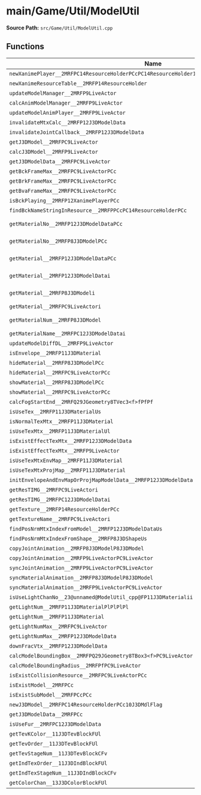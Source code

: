 # main/Game/Util/ModelUtil

**Source Path:** `src/Game/Util/ModelUtil.cpp`

## Functions

| Name | Address | Match % |
|------|---------|---------|
| `newXanimePlayer__2MRFPC14ResourceHolderPCcPC14ResourceHolder10J3DMdlFlagP19XanimeResourceTable` | `0x803E9560` | :x: (0.0%) |
| `newXanimeResourceTable__2MRFP14ResourceHolder` | `0x803E95B8` | :x: (0.0%) |
| `updateModelManager__2MRFP9LiveActor` | `0x803E95F8` | :x: (0.0%) |
| `calcAnimModelManager__2MRFP9LiveActor` | `0x803E9600` | :x: (0.0%) |
| `updateModelAnimPlayer__2MRFP9LiveActor` | `0x803E9608` | :x: (0.0%) |
| `invalidateMtxCalc__2MRFP12J3DModelData` | `0x803E9644` | :x: (0.0%) |
| `invalidateJointCallback__2MRFP12J3DModelData` | `0x803E9678` | :x: (0.0%) |
| `getJ3DModel__2MRFPC9LiveActor` | `0x803E96AC` | :x: (0.0%) |
| `calcJ3DModel__2MRFP9LiveActor` | `0x803E96C8` | :x: (0.0%) |
| `getJ3DModelData__2MRFPC9LiveActor` | `0x803E9724` | :x: (0.0%) |
| `getBckFrameMax__2MRFPC9LiveActorPCc` | `0x803E9740` | :x: (0.0%) |
| `getBrkFrameMax__2MRFPC9LiveActorPCc` | `0x803E977C` | :x: (0.0%) |
| `getBvaFrameMax__2MRFPC9LiveActorPCc` | `0x803E97B8` | :x: (0.0%) |
| `isBckPlaying__2MRFP12XanimePlayerPCc` | `0x803E97F4` | :x: (0.0%) |
| `findBckNameStringInResource__2MRFPPCcPC14ResourceHolderPCc` | `0x803E9880` | :x: (0.0%) |
| `getMaterialNo__2MRFP12J3DModelDataPCc` | `0x803E9910` | :white_check_mark: (100.0%) |
| `getMaterialNo__2MRFP8J3DModelPCc` | `0x803E9938` | :white_check_mark: (100.0%) |
| `getMaterial__2MRFP12J3DModelDataPCc` | `0x803E9964` | :white_check_mark: (100.0%) |
| `getMaterial__2MRFP12J3DModelDatai` | `0x803E99A0` | :white_check_mark: (100.0%) |
| `getMaterial__2MRFP8J3DModeli` | `0x803E99B0` | :white_check_mark: (100.0%) |
| `getMaterial__2MRFPC9LiveActori` | `0x803E99C4` | :x: (0.0%) |
| `getMaterialNum__2MRFP8J3DModel` | `0x803E99FC` | :white_check_mark: (100.0%) |
| `getMaterialName__2MRFPC12J3DModelDatai` | `0x803E9A08` | :x: (0.0%) |
| `updateModelDiffDL__2MRFP9LiveActor` | `0x803E9A14` | :x: (0.0%) |
| `isEnvelope__2MRFP11J3DMaterial` | `0x803E9A20` | :x: (0.0%) |
| `hideMaterial__2MRFP8J3DModelPCc` | `0x803E9A2C` | :x: (0.0%) |
| `hideMaterial__2MRFPC9LiveActorPCc` | `0x803E9A74` | :x: (0.0%) |
| `showMaterial__2MRFP8J3DModelPCc` | `0x803E9AA8` | :x: (0.0%) |
| `showMaterial__2MRFPC9LiveActorPCc` | `0x803E9AF0` | :x: (0.0%) |
| `calcFogStartEnd__2MRFQ29JGeometry8TVec3<f>fPfPf` | `0x803E9B24` | :x: (0.0%) |
| `isUseTex__2MRFP11J3DMaterialUs` | `0x803E9BE8` | :x: (0.0%) |
| `isNormalTexMtx__2MRFP11J3DMaterial` | `0x803E9CAC` | :x: (0.0%) |
| `isUseTexMtx__2MRFP11J3DMaterialUl` | `0x803E9D38` | :x: (0.0%) |
| `isExistEffectTexMtx__2MRFP12J3DModelData` | `0x803E9E3C` | :x: (0.0%) |
| `isExistEffectTexMtx__2MRFP9LiveActor` | `0x803E9EAC` | :x: (0.0%) |
| `isUseTexMtxEnvMap__2MRFP11J3DMaterial` | `0x803E9ED0` | :x: (0.0%) |
| `isUseTexMtxProjMap__2MRFP11J3DMaterial` | `0x803E9F74` | :x: (0.0%) |
| `initEnvelopeAndEnvMapOrProjMapModelData__2MRFP12J3DModelData` | `0x803EA004` | :x: (0.0%) |
| `getResTIMG__2MRFPC9LiveActori` | `0x803EA160` | :x: (0.0%) |
| `getResTIMG__2MRFPC12J3DModelDatai` | `0x803EA194` | :x: (0.0%) |
| `getTexture__2MRFP14ResourceHolderPCc` | `0x803EA1A8` | :x: (0.0%) |
| `getTextureName__2MRFPC9LiveActori` | `0x803EA1B0` | :x: (0.0%) |
| `findPosNrmMtxIndexFromModel__2MRFP12J3DModelDataUs` | `0x803EA1E8` | :x: (0.0%) |
| `findPosNrmMtxIndexFromShape__2MRFP8J3DShapeUs` | `0x803EA274` | :x: (0.0%) |
| `copyJointAnimation__2MRFP8J3DModelP8J3DModel` | `0x803EA334` | :x: (0.0%) |
| `copyJointAnimation__2MRFP9LiveActorPC9LiveActor` | `0x803EA3F0` | :x: (0.0%) |
| `syncJointAnimation__2MRFP9LiveActorPC9LiveActor` | `0x803EA43C` | :x: (0.0%) |
| `syncMaterialAnimation__2MRFP8J3DModelP8J3DModel` | `0x803EA484` | :x: (0.0%) |
| `syncMaterialAnimation__2MRFP9LiveActorPC9LiveActor` | `0x803EA50C` | :x: (0.0%) |
| `isUseLightChanNo__23@unnamed@ModelUtil_cpp@FP11J3DMaterialii` | `0x803EA558` | :x: (0.0%) |
| `getLightNum__2MRFP11J3DMaterialPlPlPlPl` | `0x803EA5C4` | :x: (0.0%) |
| `getLightNum__2MRFP11J3DMaterial` | `0x803EA6B4` | :x: (0.0%) |
| `getLightNumMax__2MRFPC9LiveActor` | `0x803EA714` | :x: (0.0%) |
| `getLightNumMax__2MRFP12J3DModelData` | `0x803EA738` | :x: (0.0%) |
| `downFracVtx__2MRFP12J3DModelData` | `0x803EA7A4` | :x: (0.0%) |
| `calcModelBoundingBox__2MRFPQ29JGeometry8TBox3<f>PC9LiveActor` | `0x803EA86C` | :x: (0.0%) |
| `calcModelBoundingRadius__2MRFPfPC9LiveActor` | `0x803EAB04` | :x: (0.0%) |
| `isExistCollisionResource__2MRFPC9LiveActorPCc` | `0x803EABE0` | :x: (0.0%) |
| `isExistModel__2MRFPCc` | `0x803EAC40` | :x: (0.0%) |
| `isExistSubModel__2MRFPCcPCc` | `0x803EAC84` | :x: (0.0%) |
| `newJ3DModel__2MRFPC14ResourceHolderPCc10J3DMdlFlag` | `0x803EACE8` | :x: (0.0%) |
| `getJ3DModelData__2MRFPCc` | `0x803EB128` | :x: (0.0%) |
| `isUseFur__2MRFPC12J3DModelData` | `0x803EB180` | :x: (0.0%) |
| `getTevKColor__11J3DTevBlockFUl` | `0x803EB1F4` | :x: (0.0%) |
| `getTevOrder__11J3DTevBlockFUl` | `0x803EB1FC` | :x: (0.0%) |
| `getTevStageNum__11J3DTevBlockCFv` | `0x803EB204` | :x: (0.0%) |
| `getIndTexOrder__11J3DIndBlockFUl` | `0x803EB20C` | :x: (0.0%) |
| `getIndTexStageNum__11J3DIndBlockCFv` | `0x803EB214` | :x: (0.0%) |
| `getColorChan__13J3DColorBlockFUl` | `0x803EB21C` | :x: (0.0%) |